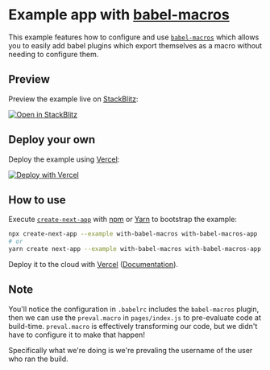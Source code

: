 # Example app with [babel-macros](https://github.com/kentcdodds/babel-macros)

This example features how to configure and use [`babel-macros`](https://github.com/kentcdodds/babel-macros) which allows you to easily add babel plugins which export themselves as a macro without needing to configure them.

## Preview

Preview the example live on [StackBlitz](http://stackblitz.com/):

[![Open in StackBlitz](https://developer.stackblitz.com/img/open_in_stackblitz.svg)](https://stackblitz.com/github/vercel/next.js/tree/canary/examples/with-babel-macros)

## Deploy your own

Deploy the example using [Vercel](https://vercel.com?utm_source=github&utm_medium=readme&utm_campaign=next-example):

[![Deploy with Vercel](https://vercel.com/button)](https://vercel.com/new/git/external?repository-url=https://github.com/vercel/next.js/tree/canary/examples/with-babel-macros&project-name=with-babel-macros&repository-name=with-babel-macros)

## How to use

Execute [`create-next-app`](https://github.com/vercel/next.js/tree/canary/packages/create-next-app) with [npm](https://docs.npmjs.com/cli/init) or [Yarn](https://yarnpkg.com/lang/en/docs/cli/create/) to bootstrap the example:

```bash
npx create-next-app --example with-babel-macros with-babel-macros-app
# or
yarn create next-app --example with-babel-macros with-babel-macros-app
```

Deploy it to the cloud with [Vercel](https://vercel.com/new?utm_source=github&utm_medium=readme&utm_campaign=next-example) ([Documentation](https://nextjs.org/docs/deployment)).

## Note

You'll notice the configuration in `.babelrc` includes the `babel-macros`
plugin, then we can use the `preval.macro` in `pages/index.js` to pre-evaluate
code at build-time. `preval.macro` is effectively transforming our code, but
we didn't have to configure it to make that happen!

Specifically what we're doing is we're prevaling the username of the user who
ran the build.
